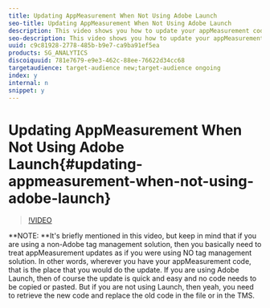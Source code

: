 ```yaml
---
title: Updating AppMeasurement When Not Using Adobe Launch
seo-title: Updating AppMeasurement When Not Using Adobe Launch
description: This video shows you how to update your appMeasurement code when you are not using Adobe Launch. This includes where to get the code and where to update it.
seo-description: This video shows you how to update your appMeasurement code when you are not using Adobe Launch. This includes where to get the code and where to update it.
uuid: c9c81928-2778-485b-b9e7-ca9ba91ef5ea
products: SG_ANALYTICS
discoiquuid: 781e7679-e9e3-462c-88ee-76622d34cc68
targetaudience: target-audience new;target-audience ongoing
index: y
internal: n
snippet: y
---
```


# Updating AppMeasurement When Not Using Adobe Launch{#updating-appmeasurement-when-not-using-adobe-launch}

>[!VIDEO](https://video.tv.adobe.com/v/25913/?quality=12)

**NOTE: **It's briefly mentioned in this video, but keep in mind that if you are using a non-Adobe tag management solution, then you basically need to treat appMeasurement updates as if you were using NO tag management solution. In other words, wherever you have your appMeasurement code, that is the place that you would do the update. If you are using Adobe Launch, then of course the update is quick and easy and no code needs to be copied or pasted. But if you are not using Launch, then yeah, you need to retrieve the new code and replace the old code in the file or in the TMS.
